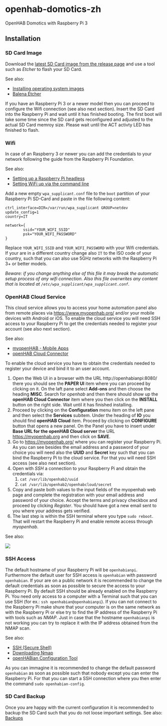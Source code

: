 # openhab-domotics-zh
OpenHAB Domotics with Raspberry Pi 3

## Installation

### SD Card Image
Download the [latest SD Card image from the release page](https://github.com/rainerum-robotics-rpi/openhab-domotics-zh/releases/latest) and use a tool such as *Etcher* to flash your SD Card.

See also:
 - [Installing operating system images](https://www.raspberrypi.org/documentation/installation/installing-images/README.md)
 - [Balena Etcher](https://www.balena.io/etcher/)

If you have an Raspberry Pi 3 or a newer model then you can proceed to configure the Wifi connection (see also next section).
Insert the SD Card into the Raspberry Pi and wait until it has finished booting.
The first boot will take some time since the SD card gets reconfigured and adjusted to the actual SD Card memroy size.
Please wait until the ACT activty LED has finished to flash.

### Wifi
In case of an Raspberry 3 or newer you can add the credentials to your network following the guide from the Raspberry Pi Foundation.

See also:
 - [Setting up a Raspberry Pi headless](https://www.raspberrypi.org/documentation/configuration/wireless/headless.md)
 - [Setting WiFi up via the command line](https://www.raspberrypi.org/documentation/configuration/wireless/wireless-cli.md)

Add a new empty `wpa_supplicant.conf` file to the `boot` partition of your Raspberry Pi SD-Card and paste in the file following content:
```
ctrl_interface=DIR=/var/run/wpa_supplicant GROUP=netdev
update_config=1
country=IT

network={
        ssid="YOUR_WIFI_SSID"
        psk="YOUR_WIFI_PASSWORD"
}
```
Replace `YOUR_WIFI_SSID` and `YOUR_WIFI_PASSWORD` with your Wifi credentials. If your are in a different country change also `IT` to the ISO code of your country, such that you can also use 5GHz networks with the Raspberry Pi 3+ or better models.

*Beware: if you change anything else of this file it may break the automatic setup process of any wifi connection. Also this file overwrites any content that is located at `/etc/wpa_supplicant/wpa_supplicant.conf`.*

### OpenHAB Cloud Service
This cloud service allows you to access your home automation panel also from remote places via https://www.myopenhab.org/ and/or your mobile devices with Android or iOS.
To enable the cloud service you will need SSH access to your Raspberry Pi to get the credentials needed to register your account (see also next section).

See also:
 - [myopenHAB - Mobile Apps](https://www.myopenhab.org/)
 - [openHAB Cloud Connector](https://www.openhab.org/addons/integrations/openhabcloud/)

To enable the cloud service you have to obtain the credentials needed to register your device and bind it to an user account.
1. Open the Web UI in a browser with the URL http://openhabianpi:8080/ there you should see the **PAPER UI** item where you can proceed by clicking on it. On the laft pane select **Add-ons**  and then choose the heading **MISC**. Search for *openhab* and then there should show up the **openHAB Cloud Connector** item where you then click on the **INSTALL** button on the right side. Wait until it has finished installing.
2. Proceed by clicking on the **Configuration** menu item on the left pane and then select the **Services** subitem. Under the heading of **IO** you should find **openHAB Cloud** item. Proceed by clicking on **CONFIGURE** button that opens a new panel. On the Panel you have to insert under **Base URL for the openHAB Cloud server** the URL https://myopenhab.org and then click on **SAVE**.
3. Go to https://myopenhab.org/ where you can register your Raspberry Pi. As you can see besides the email address and a password of your choice you will need also the **UUID** and **Secret** key such that you can bind the Raspberry Pi to the cloud service. For that you will need SSH access (see also next section).
4. Open with *SSH* a connection to your Raspberry Pi and obtain the credentials via:
    1. `cat /var/lib/openhab2/uuid`
    2. `cat /var/lib/openhab2/openhabcloud/secret`
5. Copy and paste both values to the input fields of the myopenhab web page and complete the registration with your email address and password of your choice. Accept the terms and privacy checkbox and proceed by clicking *Register*. You should have got a new email sent to you where your address gets verified.
6. The last step is within the SSH terminal where you type `sudo reboot`. That will restart the Raspberry Pi and enable remote access through *myopenhab*.

See also:

[![](http://img.youtube.com/vi/joz5f4ejJVc/0.jpg)](http://www.youtube.com/watch?v=joz5f4ejJVc "Complete Guide Setup openHAB Cloud Connector and myopenhab.org (Setup Remote Access)")

### SSH Access
The default hostname of your Raspberry Pi will be `openhabianpi`. Furthermore the default user for SSH access is `openhabian` with password `openhabian`.
If your are on a public network it is recommended to change the default credentials as soon as possible to secure the access to your Raspberry Pi.
By default SSH should be already enabled on the Raspberry Pi. You need only access to a computer with a Terminal such that you can use SSH (for ex.: `ssh openhabian@openhabianpi`).
If you can not connect to the Raspberry Pi make shure that your computer is on the same network as with the Raspberry Pi or else try to find the IP address of the Raspberry Pi with tools such as *NMAP*.
Just in case that the hostname `openhabianpi` is not working you can try to replace it with the IP address obtained from the NMAP scan. 

See also:
 - [SSH (Secure Shell)](https://www.raspberrypi.org/documentation/remote-access/ssh/)
 - [Downloading Nmap](https://nmap.org/download.html)
 - [openHABian Configuration Tool](https://www.openhab.org/docs/installation/openhabian.html#openhabian-configuration-tool)

As you can immagine it is recommended to change the default password `openhabian` as soon as possible such that nobody except you can enter the Raspberry Pi. For that you can start a SSH connection where you then enter the command `sudo openhabian-config`.

### SD Card Backup
Once you are happy with the current configuration it is recommended to backup the SD Card such that you do not loose important settings.
See also: [Backups](https://www.raspberrypi.org/documentation/linux/filesystem/backup.md)
